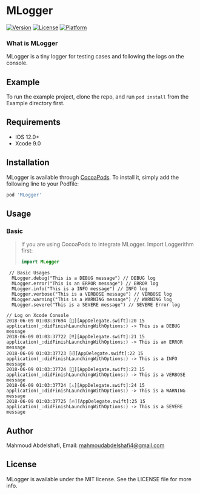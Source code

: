 # MLogger


[![Version](https://img.shields.io/cocoapods/v/MLogger.svg?style=flat)](https://cocoapods.org/pods/MLogger)
[![License](https://img.shields.io/cocoapods/l/MLogger.svg?style=flat)](https://cocoapods.org/pods/MLogger)
[![Platform](https://img.shields.io/cocoapods/p/MLogger.svg?style=flat)](https://cocoapods.org/pods/MLogger)

### What is MLogger 
MLogger is  a tiny logger for testing cases and following the logs on the console.

## Example

To run the example project, clone the repo, and run `pod install` from the Example directory first.

## Requirements
- IOS 12.0+ 
- Xcode 9.0

## Installation

MLogger is available through [CocoaPods](https://cocoapods.org). To install
it, simply add the following line to your Podfile:

```ruby
pod 'MLogger'
```
## Usage

### Basic
> If you are using CocoaPods to integrate MLogger. Import Loggerithm first:
> ```swift
> import MLogger
> ```

```   
 // Basic Usages
  MLogger.debug("This is a DEBUG message") // DEBUG log
  MLogger.error("This is an ERROR message") // ERROR log
  MLogger.info("This is a INFO message") // INFO log
  MLogger.verbose("This is a VERBOSE message") // VERBOSE log
  MLogger.warning("This is a WARNING message") // WARNING log
  MLogger.severe("This is a SEVERE message") // SEVERE Error log
```

```
// Log on Xcode Console
2018-06-09 01:03:37694 [💬][AppDelegate.swift]:20 15 application(_:didFinishLaunchingWithOptions:) -> This is a DEBUG message
2018-06-09 01:03:37722 [‼️][AppDelegate.swift]:21 15 application(_:didFinishLaunchingWithOptions:) -> This is an ERROR message
2018-06-09 01:03:37723 [ℹ️][AppDelegate.swift]:22 15 application(_:didFinishLaunchingWithOptions:) -> This is a INFO message
2018-06-09 01:03:37724 [🔬][AppDelegate.swift]:23 15 application(_:didFinishLaunchingWithOptions:) -> This is a VERBOSE message
2018-06-09 01:03:37724 [⚠️][AppDelegate.swift]:24 15 application(_:didFinishLaunchingWithOptions:) -> This is a WARNING message
2018-06-09 01:03:37725 [🔥][AppDelegate.swift]:25 15 application(_:didFinishLaunchingWithOptions:) -> This is a SEVERE message

```
## Author

Mahmoud Abdelshafi, Email: mahmoudabdelshafi4@gmail.com

## License

MLogger is available under the MIT license. See the LICENSE file for more info.
